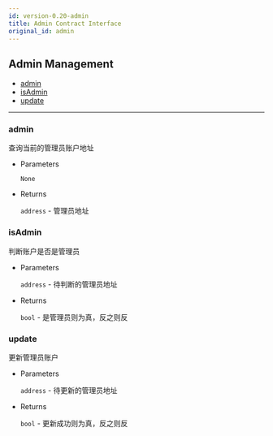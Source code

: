 ```yaml
---
id: version-0.20-admin
title: Admin Contract Interface
original_id: admin
---
```


<h2 class="hover-list">Admin Management</h2>

- [admin](#admin)
- [isAdmin](#isAdmin)
- [update](#update)

---

### admin

查询当前的管理员账户地址

- Parameters

  `None`

- Returns

  `address` - 管理员地址

### isAdmin

判断账户是否是管理员

- Parameters

  `address` - 待判断的管理员地址

- Returns

  `bool` - 是管理员则为真，反之则反

### update

更新管理员账户

- Parameters

  `address` - 待更新的管理员地址

- Returns

  `bool` - 更新成功则为真，反之则反
